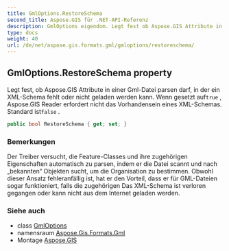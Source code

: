 ```yaml
---
title: GmlOptions.RestoreSchema
second_title: Aspose.GIS für .NET-API-Referenz
description: GmlOptions eigendom. Legt fest ob Aspose.GIS Attribute in einer GmlDatei parsen darf in der ein XMLSchema fehlt oder nicht geladen werden kann. Wenn gesetzt auftrue  Aspose.GIS Reader erfordert nicht das Vorhandensein eines XMLSchemas. Standard istfalse .
type: docs
weight: 40
url: /de/net/aspose.gis.formats.gml/gmloptions/restoreschema/
---
```

## GmlOptions.RestoreSchema property

Legt fest, ob Aspose.GIS Attribute in einer Gml-Datei parsen darf, in der ein XML-Schema fehlt oder nicht geladen werden kann. Wenn gesetzt auf`true` , Aspose.GIS Reader erfordert nicht das Vorhandensein eines XML-Schemas. Standard ist`false` .

```csharp
public bool RestoreSchema { get; set; }
```

### Bemerkungen

Der Treiber versucht, die Feature-Classes und ihre zugehörigen Eigenschaften automatisch zu parsen, indem er die Datei scannt und nach „bekannten“ Objekten sucht, um die Organisation zu bestimmen. Obwohl dieser Ansatz fehleranfällig ist, hat er den Vorteil, dass er für GML-Dateien sogar funktioniert, falls die zugehörigen Das XML-Schema ist verloren gegangen oder kann nicht aus dem Internet geladen werden.

### Siehe auch

* class [GmlOptions](../)
* namensraum [Aspose.Gis.Formats.Gml](../../gmloptions/)
* Montage [Aspose.GIS](../../../)


